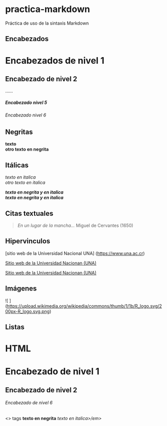 # practica-markdown
Práctica de uso de la sintaxis Markdown
## Encabezados

# Encabezados de nivel 1

## Encabezado de nivel 2
......
##### Encabezado nivel 5
###### Encabezado nivel 6

## Negritas

**texto**    
__otro texto en negrita__      

## Itálicas
*texto en italica*  
_otro texto en italica_

***texto en negrita y en italica***   
_**texto en negrita y en italica**_  

## Citas textuales

> _En un lugar de la mancha..._  Miguel de Cervantes (1650)    

## Hipervinculos

[sitio web de la Universidad Nacional UNA] (https://www.una.ac.cr)

<a href="https://www.una.ac.cr">Sitio web de la Universidad Nacionan (UNA)</a>

<a href="https://www.una.ac.cr">Sitio web de la Universidad Nacionan (UNA)</a>


## Imágenes
![ ] (https://upload.wikimedia.org/wikipedia/commons/thumb/1/1b/R_logo.svg/200px-R_logo.svg.png)



## Listas

# HTML

<h1>Encabezado de nivel 1</h1>
<h2>Encabezado de nivel 2</h2>

<h6>Encabezado de nivel 6</h6>
<> tags
<strong>texto en negrita</strong>
<em> texto en italica>/em>
  
  
